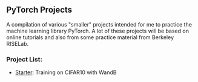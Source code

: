 ## PyTorch Projects
A compilation of various "smaller" projects intended for me to practice the machine learning library PyTorch. A lot of these projects will be based on online tutorials and also from some practice material from Berkeley RISELab. 
### Project List:
- [Starter](https://colab.research.google.com/drive/1QBNEl-HQzMGJd74ra5NWRH7D2eKRzNsX?usp=sharing): Training on CIFAR10 with WandB

